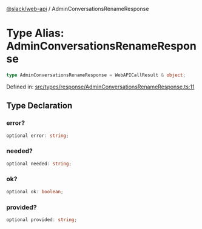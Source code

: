 [@slack/web-api](../index.md) / AdminConversationsRenameResponse

# Type Alias: AdminConversationsRenameResponse

```ts
type AdminConversationsRenameResponse = WebAPICallResult & object;
```

Defined in: [src/types/response/AdminConversationsRenameResponse.ts:11](https://github.com/slackapi/node-slack-sdk/blob/main/packages/web-api/src/types/response/AdminConversationsRenameResponse.ts#L11)

## Type Declaration

### error?

```ts
optional error: string;
```

### needed?

```ts
optional needed: string;
```

### ok?

```ts
optional ok: boolean;
```

### provided?

```ts
optional provided: string;
```
